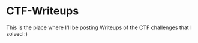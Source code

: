 # CTF-Writeups
This is the place where I'll be posting Writeups of the CTF challenges that I solved :)
